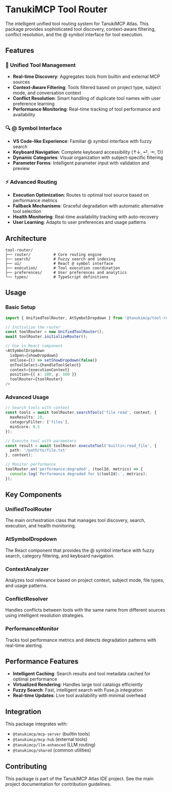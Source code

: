# TanukiMCP Tool Router

The intelligent unified tool routing system for TanukiMCP Atlas. This package provides sophisticated tool discovery, context-aware filtering, conflict resolution, and the @ symbol interface for tool execution.

## Features

### 🎯 Unified Tool Management
- **Real-time Discovery**: Aggregates tools from builtin and external MCP sources
- **Context-Aware Filtering**: Tools filtered based on project type, subject mode, and conversation context
- **Conflict Resolution**: Smart handling of duplicate tool names with user preference learning
- **Performance Monitoring**: Real-time tracking of tool performance and availability

### 🔍 @ Symbol Interface
- **VS Code-like Experience**: Familiar @ symbol interface with fuzzy search
- **Keyboard Navigation**: Complete keyboard accessibility (↑↓, ⏎, ⇥, ⎋)
- **Dynamic Categories**: Visual organization with subject-specific filtering
- **Parameter Forms**: Intelligent parameter input with validation and preview

### ⚡ Advanced Routing
- **Execution Optimization**: Routes to optimal tool source based on performance metrics
- **Fallback Mechanisms**: Graceful degradation with automatic alternative tool selection
- **Health Monitoring**: Real-time availability tracking with auto-recovery
- **User Learning**: Adapts to user preferences and usage patterns

## Architecture

```
tool-router/
├── router/          # Core routing engine
├── search/          # Fuzzy search and indexing
├── ui/              # React @ symbol interface
├── execution/       # Tool execution coordination
├── preferences/     # User preferences and analytics
└── types/           # TypeScript definitions
```

## Usage

### Basic Setup

```typescript
import { UnifiedToolRouter, AtSymbolDropdown } from '@tanukimcp/tool-router';

// Initialize the router
const toolRouter = new UnifiedToolRouter();
await toolRouter.initializeRouter();

// Use in React component
<AtSymbolDropdown
  isOpen={showDropdown}
  onClose={() => setShowDropdown(false)}
  onToolSelect={handleToolSelect}
  context={executionContext}
  position={{ x: 100, y: 100 }}
  toolRouter={toolRouter}
/>
```

### Advanced Usage

```typescript
// Search tools with context
const tools = await toolRouter.searchTools('file read', context, {
  maxResults: 10,
  categoryFilter: ['files'],
  minScore: 0.5
});

// Execute tool with parameters
const result = await toolRouter.executeTool('builtin:read_file', {
  path: '/path/to/file.txt'
}, context);

// Monitor performance
toolRouter.on('performance:degraded', (toolId, metrics) => {
  console.log(`Performance degraded for ${toolId}:`, metrics);
});
```

## Key Components

### UnifiedToolRouter
The main orchestration class that manages tool discovery, search, execution, and health monitoring.

### AtSymbolDropdown
The React component that provides the @ symbol interface with fuzzy search, category filtering, and keyboard navigation.

### ContextAnalyzer
Analyzes tool relevance based on project context, subject mode, file types, and usage patterns.

### ConflictResolver
Handles conflicts between tools with the same name from different sources using intelligent resolution strategies.

### PerformanceMonitor
Tracks tool performance metrics and detects degradation patterns with real-time alerting.

## Performance Features

- **Intelligent Caching**: Search results and tool metadata cached for optimal performance
- **Virtualized Rendering**: Handles large tool catalogs efficiently
- **Fuzzy Search**: Fast, intelligent search with Fuse.js integration
- **Real-time Updates**: Live tool availability with minimal overhead

## Integration

This package integrates with:
- `@tanukimcp/mcp-server` (builtin tools)
- `@tanukimcp/mcp-hub` (external tools)
- `@tanukimcp/llm-enhanced` (LLM routing)
- `@tanukimcp/shared` (common utilities)

## Contributing

This package is part of the TanukiMCP Atlas IDE project. See the main project documentation for contribution guidelines.